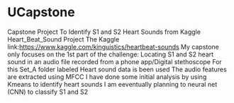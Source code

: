 # UCapstone
Capstone Project To Identify S1 and S2 Heart Sounds from Kaggle Heart_Beat_Sound Project
The Kaggle link:https://www.kaggle.com/kinguistics/heartbeat-sounds
My capstone only focuses on the 1st part of the challenge: Locating S1 and S2 heart sound in an audio file recorded from a phone app/Digital stethoscope
For this Set_A folder labeled Heart sound data is been used
The audio features are extracted using MFCC
I have done some initial analysis by using Kmeans to identify heart sounds
I am eeventually planning to neural net (CNN) to classify S1 and S2 
